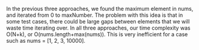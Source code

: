 In the previous three approaches, we found the maximum element in nums, and iterated from 0 to maxNumber. The problem with this idea is that in some test cases, there could be large gaps between elements that we will waste time iterating over. In all three approaches, our time complexity was O(N+k), or O(nums.length+max(nums)). This is very inefficient for a case such as nums = [1, 2, 3, 10000].